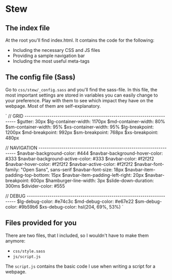 Stew
====

The index file
--------------

At the root you'll find index.html. It contains the code for the following:
* Including the necessary CSS and JS files
* Providing a sample navigation bar
* Including the most useful meta-tags

The config file (Sass)
----------------------

Go to `css/stew/_config.sass` and you'll find the sass-file. In this file, the most important settings are stored in variables you can easily change to your preference. Play with them to see which impact they have on the webpage. Most of them are self-explanatory.

` // GRID -------------------------------------------------------------------------
$gutter: 30px
$lg-container-width: 1170px
$md-container-width: 80%
$sm-container-width: 95%
$xs-container-width: 95%
$lg-breakpoint: 1200px
$md-breakpoint: 992px
$sm-breakpoint: 768px
$xs-breakpoint: 480px

// NAVIGATION -------------------------------------------------------------------
$navbar-background-color: #444
$navbar-background-hover-color: #333
$navbar-background-active-color: #333
$navbar-color: #f2f2f2
$navbar-hover-color: #f2f2f2
$navbar-active-color: #f2f2f2
$navbar-font-family: "Open Sans", sans-serif
$navbar-font-size: 18px
$navbar-item-padding-top-bottom: 15px
$navbar-item-padding-left-right: 20px
$navbar-breakpoint: 600px
$hamburger-line-width: 3px
$slide-down-duration: 300ms
$divider-color: #555

// DEBUG ------------------------------------------------------------------------
$lg-debug-color: #e74c3c
$md-debug-color: #e67e22
$sm-debug-color: #9b59b6
$xs-debug-color: hsl(204, 69%, 53%) `

Files provided for you
----------------------

There are two files, that I included, so I wouldn't have to make them anymore:
* `css/style.sass`
* `js/script.js`

The `script.js` contains the basic code I use when writing a script for a webpage.
